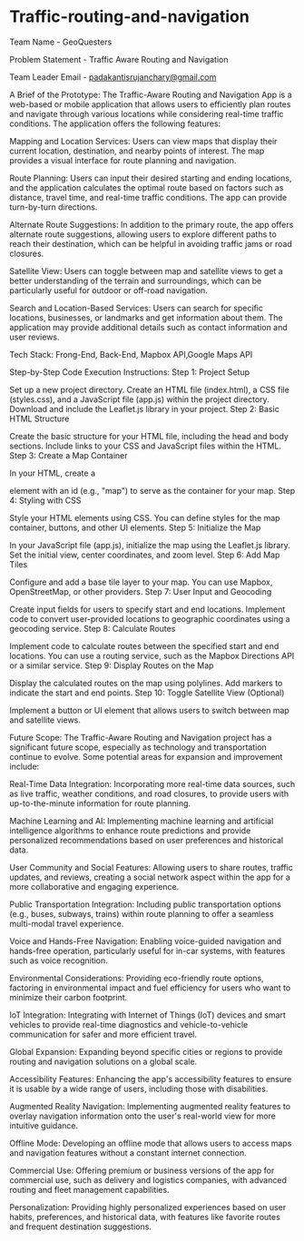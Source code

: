# Traffic-routing-and-navigation
Team Name - GeoQuesters

Problem Statement - Traffic Aware Routing and Navigation

Team Leader Email - padakantisrujanchary@gmail.com

A Brief of the Prototype:
The Traffic-Aware Routing and Navigation App is a web-based or mobile application that allows users to efficiently plan routes and navigate through various locations while considering real-time traffic conditions. The application offers the following features:

Mapping and Location Services: Users can view maps that display their current location, destination, and nearby points of interest. The map provides a visual interface for route planning and navigation.

Route Planning: Users can input their desired starting and ending locations, and the application calculates the optimal route based on factors such as distance, travel time, and real-time traffic conditions. The app can provide turn-by-turn directions.

Alternate Route Suggestions: In addition to the primary route, the app offers alternate route suggestions, allowing users to explore different paths to reach their destination, which can be helpful in avoiding traffic jams or road closures.

Satellite View: Users can toggle between map and satellite views to get a better understanding of the terrain and surroundings, which can be particularly useful for outdoor or off-road navigation.

Search and Location-Based Services: Users can search for specific locations, businesses, or landmarks and get information about them. The application may provide additional details such as contact information and user reviews.

Tech Stack:
Frong-End, Back-End, Mapbox API,Google Maps API

Step-by-Step Code Execution Instructions:
Step 1: Project Setup

Set up a new project directory.
Create an HTML file (index.html), a CSS file (styles.css), and a JavaScript file (app.js) within the project directory.
Download and include the Leaflet.js library in your project.
Step 2: Basic HTML Structure

Create the basic structure for your HTML file, including the head and body sections.
Include links to your CSS and JavaScript files within the HTML.
Step 3: Create a Map Container

In your HTML, create a <div> element with an id (e.g., "map") to serve as the container for your map.
Step 4: Styling with CSS

Style your HTML elements using CSS. You can define styles for the map container, buttons, and other UI elements.
Step 5: Initialize the Map

In your JavaScript file (app.js), initialize the map using the Leaflet.js library.
Set the initial view, center coordinates, and zoom level.
Step 6: Add Map Tiles

Configure and add a base tile layer to your map. You can use Mapbox, OpenStreetMap, or other providers.
Step 7: User Input and Geocoding

Create input fields for users to specify start and end locations.
Implement code to convert user-provided locations to geographic coordinates using a geocoding service.
Step 8: Calculate Routes

Implement code to calculate routes between the specified start and end locations.
You can use a routing service, such as the Mapbox Directions API or a similar service.
Step 9: Display Routes on the Map

Display the calculated routes on the map using polylines.
Add markers to indicate the start and end points.
Step 10: Toggle Satellite View (Optional)

Implement a button or UI element that allows users to switch between map and satellite views.

Future Scope:
The Traffic-Aware Routing and Navigation project has a significant future scope, especially as technology and transportation continue to evolve. Some potential areas for expansion and improvement include:

Real-Time Data Integration: Incorporating more real-time data sources, such as live traffic, weather conditions, and road closures, to provide users with up-to-the-minute information for route planning.

Machine Learning and AI: Implementing machine learning and artificial intelligence algorithms to enhance route predictions and provide personalized recommendations based on user preferences and historical data.

User Community and Social Features: Allowing users to share routes, traffic updates, and reviews, creating a social network aspect within the app for a more collaborative and engaging experience.

Public Transportation Integration: Including public transportation options (e.g., buses, subways, trains) within route planning to offer a seamless multi-modal travel experience.

Voice and Hands-Free Navigation: Enabling voice-guided navigation and hands-free operation, particularly useful for in-car systems, with features such as voice recognition.

Environmental Considerations: Providing eco-friendly route options, factoring in environmental impact and fuel efficiency for users who want to minimize their carbon footprint.

IoT Integration: Integrating with Internet of Things (IoT) devices and smart vehicles to provide real-time diagnostics and vehicle-to-vehicle communication for safer and more efficient travel.

Global Expansion: Expanding beyond specific cities or regions to provide routing and navigation solutions on a global scale.

Accessibility Features: Enhancing the app's accessibility features to ensure it is usable by a wide range of users, including those with disabilities.

Augmented Reality Navigation: Implementing augmented reality features to overlay navigation information onto the user's real-world view for more intuitive guidance.

Offline Mode: Developing an offline mode that allows users to access maps and navigation features without a constant internet connection.

Commercial Use: Offering premium or business versions of the app for commercial use, such as delivery and logistics companies, with advanced routing and fleet management capabilities.

Personalization: Providing highly personalized experiences based on user habits, preferences, and historical data, with features like favorite routes and frequent destination suggestions.
